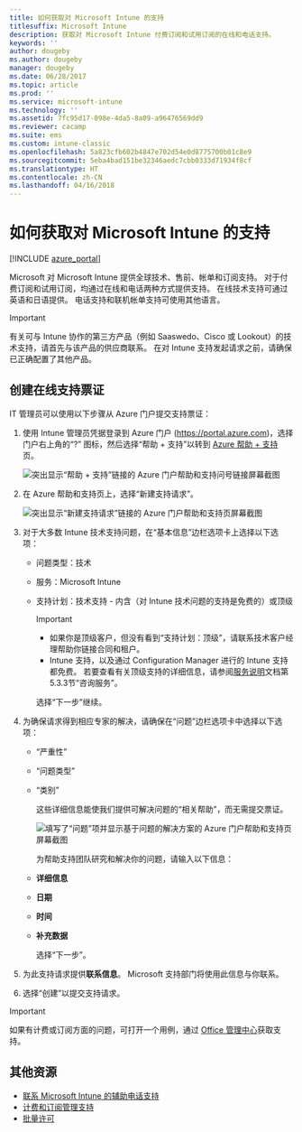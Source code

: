 ```yaml
---
title: 如何获取对 Microsoft Intune 的支持
titlesuffix: Microsoft Intune
description: 获取对 Microsoft Intune 付费订阅和试用订阅的在线和电话支持。
keywords: ''
author: dougeby
ms.author: dougeby
manager: dougeby
ms.date: 06/28/2017
ms.topic: article
ms.prod: ''
ms.service: microsoft-intune
ms.technology: ''
ms.assetid: 7fc95d17-098e-4da5-8a09-a96476569dd9
ms.reviewer: cacamp
ms.suite: ems
ms.custom: intune-classic
ms.openlocfilehash: 5a823cfb602b4847e702d54e0d8775700b01c8e9
ms.sourcegitcommit: 5eba4bad151be32346aedc7cbb0333d71934f8cf
ms.translationtype: HT
ms.contentlocale: zh-CN
ms.lasthandoff: 04/16/2018
---
```

# <a name="how-to-get-support-for-microsoft-intune"></a>如何获取对 Microsoft Intune 的支持

[!INCLUDE [azure_portal](./includes/note-for-both-portals.md)]

Microsoft 对 Microsoft Intune 提供全球技术、售前、帐单和订阅支持。 对于付费订阅和试用订阅，均通过在线和电话两种方式提供支持。 在线技术支持可通过英语和日语提供。 电话支持和联机帐单支持可使用其他语言。

>[!IMPORTANT]
> 有关可与 Intune 协作的第三方产品（例如 Saaswedo、Cisco 或 Lookout）的技术支持，请首先与该产品的供应商联系。 在对 Intune 支持发起请求之前，请确保已正确配置了其他产品。

## <a name="create-an-online-support-ticket"></a>创建在线支持票证

IT 管理员可以使用以下步骤从 Azure 门户提交支持票证：

1. 使用 Intune 管理员凭据登录到 Azure 门户 (<https://portal.azure.com>)，选择门户右上角的“?” 图标，然后选择“帮助 + 支持”以转到 [Azure 帮助 + 支持](https://ms.portal.azure.com/#blade/Microsoft_Azure_Support/HelpAndSupportBlade/overview)页。

    ![突出显示“帮助 + 支持”链接的 Azure 门户帮助和支持问号链接屏幕截图](./media/azure-get-support.png)

2. 在 Azure 帮助和支持页上，选择“新建支持请求”。

    ![突出显示“新建支持请求”链接的 Azure 门户帮助和支持页屏幕截图](./media/azure-support-ticket-link.png)

3. 对于大多数 Intune 技术支持问题，在“基本信息”边栏选项卡上选择以下选项：
   - 问题类型：技术
   - 服务：Microsoft Intune
   - 支持计划：技术支持 - 内含（对 Intune 技术问题的支持是免费的）或顶级
    
     >[!IMPORTANT]
     >- 如果你是顶级客户，但没有看到“支持计划：顶级”，请联系技术客户经理帮助你链接合同和租户。
     >- Intune 支持，以及通过 Configuration Manager 进行的 Intune 支持都免费。 若要查看有关顶级支持的详细信息，请参阅[服务说明](https://enterprise.microsoft.com/en-us/services/services-list/)文档第 5.3.3节“咨询服务”。

     选择“下一步”继续。

4. 为确保请求得到相应专家的解决，请确保在“问题”边栏选项卡中选择以下选项：

   - “严重性”
   - “问题类型”
   - “类别”

     这些详细信息能使我们提供可解决问题的“相关帮助”，而无需提交票证。

     ![填写了“问题”项并显示基于问题的解决方案的 Azure 门户帮助和支持页屏幕截图](./media/support-need-solutions.png)

     为帮助支持团队研究和解决你的问题，请输入以下信息：
    
   - **详细信息**
   - **日期**
   - **时间**
   - **补充数据**

     选择“下一步”。

5. 为此支持请求提供**联系信息**。 Microsoft 支持部门将使用此信息与你联系。
6. 选择“创建”以提交支持请求。

>[!IMPORTANT]
>如果有计费或订阅方面的问题，可打开一个用例，通过 [Office 管理中心](https://portal.office.com/Support/SupportEntry.aspx)获取支持。

## <a name="additional-resources"></a>其他资源
- [联系 Microsoft Intune 的辅助电话支持](phone-support-contact.md)
- [计费和订阅管理支持](https://support.office.com/article/Contact-Office-365-for-business-support-Admin-Help-32a17ca7-6fa0-4870-8a8d-e25ba4ccfd4b)
- [批量许可](http://go.microsoft.com/fwlink/p/?LinkID=282015)
